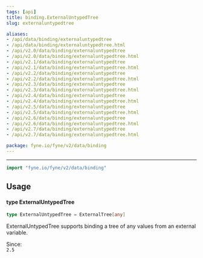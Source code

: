 ```yaml
---
tags: [api]
title: binding.ExternalUntypedTree
slug: externaluntypedtree

aliases:
- /api/data/binding/externaluntypedtree
- /api/data/binding/externaluntypedtree.html
- /api/v2.0/data/binding/externaluntypedtree
- /api/v2.0/data/binding/externaluntypedtree.html
- /api/v2.1/data/binding/externaluntypedtree
- /api/v2.1/data/binding/externaluntypedtree.html
- /api/v2.2/data/binding/externaluntypedtree
- /api/v2.2/data/binding/externaluntypedtree.html
- /api/v2.3/data/binding/externaluntypedtree
- /api/v2.3/data/binding/externaluntypedtree.html
- /api/v2.4/data/binding/externaluntypedtree
- /api/v2.4/data/binding/externaluntypedtree.html
- /api/v2.5/data/binding/externaluntypedtree
- /api/v2.5/data/binding/externaluntypedtree.html
- /api/v2.6/data/binding/externaluntypedtree
- /api/v2.6/data/binding/externaluntypedtree.html
- /api/v2.7/data/binding/externaluntypedtree
- /api/v2.7/data/binding/externaluntypedtree.html

package: fyne.io/fyne/v2/data/binding
---
```



---
```go
import "fyne.io/fyne/v2/data/binding"
```

## Usage

#### type ExternalUntypedTree

```go
type ExternalUntypedTree = ExternalTree[any]
```

ExternalUntypedTree supports binding a tree of any values from an external variable.


<div class="since">Since: <code>
2.5</code></div>
